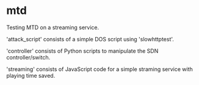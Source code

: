 # mtd
Testing MTD on a streaming service.

'attack_script' consists of a simple DOS script using 'slowhttptest'.

'controller' consists of Python scripts to manipulate the SDN controller/switch.

'streaming' consists of JavaScript code for a simple straming service with playing time saved.
